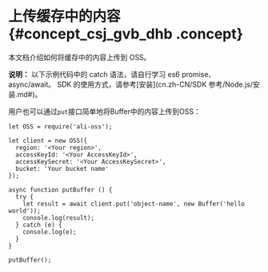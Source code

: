 # 上传缓存中的内容 {#concept_csj_gvb_dhb .concept}

本文档介绍如何将缓存中的内容上传到 OSS。

**说明：** 以下示例代码中的 catch 语法，请自行学习 es6 promise、async/await。 SDK 的使用方式，请参考[安装](cn.zh-CN/SDK 参考/Node.js/安装.md#)。

用户也可以通过`put`接口简单地将Buffer中的内容上传到OSS：

```language-js
let OSS = require('ali-oss');

let client = new OSS({
  region: '<Your region>',
  accessKeyId: '<Your AccessKeyId>',
  accessKeySecret: '<Your AccessKeySecret>',
  bucket: 'Your bucket name'
});

async function putBuffer () {
  try {
    let result = await client.put('object-name', new Buffer('hello world'));
    console.log(result);
  } catch (e) {
    console.log(e);
  }
}

putBuffer();

```

